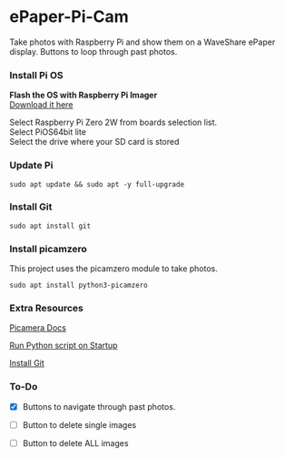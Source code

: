 # ePaper-Pi-Cam
Take photos with Raspberry Pi and show them on a WaveShare ePaper display.
Buttons to loop through past photos.

### Install Pi OS
**Flash the OS with Raspberry Pi Imager**  
[Download it here](https://www.raspberrypi.com/software/)

Select Raspberry Pi Zero 2W from boards selection list.  
Select PiOS64bit lite  
Select the drive where your SD card is stored

### Update Pi
```
sudo apt update && sudo apt -y full-upgrade
```

### Install Git
```
sudo apt install git
```

### Install picamzero
This project uses the picamzero module to take photos.
```
sudo apt install python3-picamzero
```

### Extra Resources
[Picamera Docs](https://projects.raspberrypi.org/en/projects/getting-started-with-picamera/0)

[Run Python script on Startup](https://www.youtube.com/watch?v=Gl9HS7-H0mI)

[Install Git](https://github.com/git-guides/install-git)

### To-Do
- [x] Buttons to navigate through past photos.
- [ ] Button to delete single images
- [ ] Button to delete ALL images

